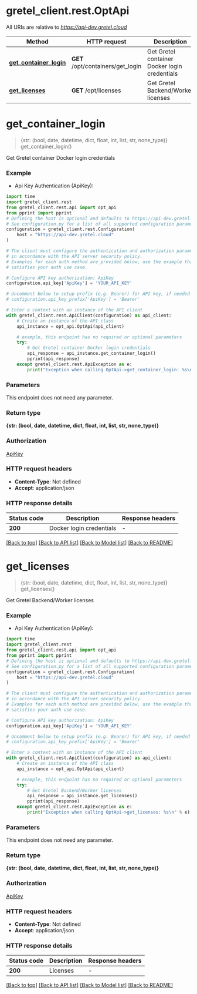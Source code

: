 # gretel_client.rest.OptApi

All URIs are relative to *https://api-dev.gretel.cloud*

Method | HTTP request | Description
------------- | ------------- | -------------
[**get_container_login**](OptApi.md#get_container_login) | **GET** /opt/containers/get_login | Get Gretel container Docker login credentials
[**get_licenses**](OptApi.md#get_licenses) | **GET** /opt/licenses | Get Gretel Backend/Worker licenses


# **get_container_login**
> {str: (bool, date, datetime, dict, float, int, list, str, none_type)} get_container_login()

Get Gretel container Docker login credentials

### Example

* Api Key Authentication (ApiKey):
```python
import time
import gretel_client.rest
from gretel_client.rest.api import opt_api
from pprint import pprint
# Defining the host is optional and defaults to https://api-dev.gretel.cloud
# See configuration.py for a list of all supported configuration parameters.
configuration = gretel_client.rest.Configuration(
    host = "https://api-dev.gretel.cloud"
)

# The client must configure the authentication and authorization parameters
# in accordance with the API server security policy.
# Examples for each auth method are provided below, use the example that
# satisfies your auth use case.

# Configure API key authorization: ApiKey
configuration.api_key['ApiKey'] = 'YOUR_API_KEY'

# Uncomment below to setup prefix (e.g. Bearer) for API key, if needed
# configuration.api_key_prefix['ApiKey'] = 'Bearer'

# Enter a context with an instance of the API client
with gretel_client.rest.ApiClient(configuration) as api_client:
    # Create an instance of the API class
    api_instance = opt_api.OptApi(api_client)

    # example, this endpoint has no required or optional parameters
    try:
        # Get Gretel container Docker login credentials
        api_response = api_instance.get_container_login()
        pprint(api_response)
    except gretel_client.rest.ApiException as e:
        print("Exception when calling OptApi->get_container_login: %s\n" % e)
```


### Parameters
This endpoint does not need any parameter.

### Return type

**{str: (bool, date, datetime, dict, float, int, list, str, none_type)}**

### Authorization

[ApiKey](../README.md#ApiKey)

### HTTP request headers

 - **Content-Type**: Not defined
 - **Accept**: application/json


### HTTP response details
| Status code | Description | Response headers |
|-------------|-------------|------------------|
**200** | Docker login credentials |  -  |

[[Back to top]](#) [[Back to API list]](../README.md#documentation-for-api-endpoints) [[Back to Model list]](../README.md#documentation-for-models) [[Back to README]](../README.md)

# **get_licenses**
> {str: (bool, date, datetime, dict, float, int, list, str, none_type)} get_licenses()

Get Gretel Backend/Worker licenses

### Example

* Api Key Authentication (ApiKey):
```python
import time
import gretel_client.rest
from gretel_client.rest.api import opt_api
from pprint import pprint
# Defining the host is optional and defaults to https://api-dev.gretel.cloud
# See configuration.py for a list of all supported configuration parameters.
configuration = gretel_client.rest.Configuration(
    host = "https://api-dev.gretel.cloud"
)

# The client must configure the authentication and authorization parameters
# in accordance with the API server security policy.
# Examples for each auth method are provided below, use the example that
# satisfies your auth use case.

# Configure API key authorization: ApiKey
configuration.api_key['ApiKey'] = 'YOUR_API_KEY'

# Uncomment below to setup prefix (e.g. Bearer) for API key, if needed
# configuration.api_key_prefix['ApiKey'] = 'Bearer'

# Enter a context with an instance of the API client
with gretel_client.rest.ApiClient(configuration) as api_client:
    # Create an instance of the API class
    api_instance = opt_api.OptApi(api_client)

    # example, this endpoint has no required or optional parameters
    try:
        # Get Gretel Backend/Worker licenses
        api_response = api_instance.get_licenses()
        pprint(api_response)
    except gretel_client.rest.ApiException as e:
        print("Exception when calling OptApi->get_licenses: %s\n" % e)
```


### Parameters
This endpoint does not need any parameter.

### Return type

**{str: (bool, date, datetime, dict, float, int, list, str, none_type)}**

### Authorization

[ApiKey](../README.md#ApiKey)

### HTTP request headers

 - **Content-Type**: Not defined
 - **Accept**: application/json


### HTTP response details
| Status code | Description | Response headers |
|-------------|-------------|------------------|
**200** | Licenses |  -  |

[[Back to top]](#) [[Back to API list]](../README.md#documentation-for-api-endpoints) [[Back to Model list]](../README.md#documentation-for-models) [[Back to README]](../README.md)

